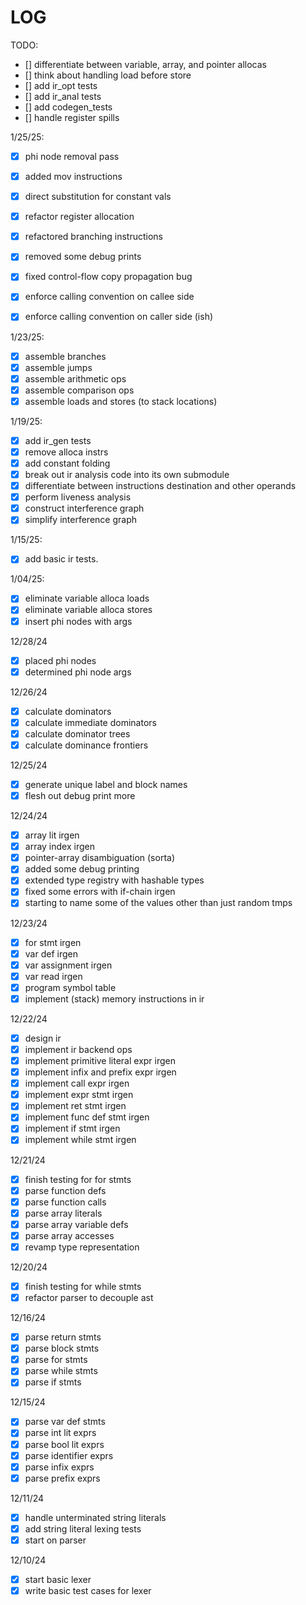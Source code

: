 LOG
====

TODO:
- [] differentiate between variable, array, and pointer allocas
- [] think about handling load before store
- [] add ir_opt tests
- [] add ir_anal tests
- [] add codegen_tests
- [] handle register spills

1/25/25:
- [X] phi node removal pass 
- [X] added mov instructions
- [X] direct substitution for constant vals
- [X] refactor register allocation
- [X] refactored branching instructions
- [X] removed some debug prints
- [X] fixed control-flow copy propagation bug
- [X] enforce calling convention on callee side
- [X] enforce calling convention on caller side (ish)


1/23/25:
- [X] assemble branches
- [X] assemble jumps
- [X] assemble arithmetic ops
- [X] assemble comparison ops
- [X] assemble loads and stores (to stack locations)

1/19/25:
- [X] add ir_gen tests
- [X] remove alloca instrs
- [X] add constant folding
- [X] break out ir analysis code into its own submodule
- [X] differentiate between instructions destination and other operands
- [X] perform liveness analysis
- [X] construct interference graph 
- [X] simplify interference graph 

1/15/25:
- [X] add basic ir tests.

1/04/25:
- [X] eliminate variable alloca loads
- [X] eliminate variable alloca stores
- [X] insert phi nodes with args

12/28/24
- [X] placed phi nodes
- [X] determined phi node args 

12/26/24
- [X] calculate dominators
- [X] calculate immediate dominators
- [X] calculate dominator trees
- [X] calculate dominance frontiers

12/25/24
- [X] generate unique label and block names 
- [X] flesh out debug print more

12/24/24
- [X] array lit irgen
- [X] array index irgen
- [X] pointer-array disambiguation (sorta)
- [X] added some debug printing
- [X] extended type registry with hashable types
- [X] fixed some errors with if-chain irgen
- [X] starting to name some of the values other than just random tmps

12/23/24
- [X] for stmt irgen 
- [X] var def irgen 
- [X] var assignment irgen 
- [X] var read irgen 
- [X] program symbol table 
- [X] implement (stack) memory instructions in ir 

12/22/24
- [X] design ir
- [X] implement ir backend ops
- [X] implement primitive literal expr irgen 
- [X] implement infix and prefix expr irgen 
- [X] implement call expr irgen 
- [X] implement expr stmt irgen 
- [X] implement ret stmt irgen 
- [X] implement func def stmt irgen 
- [X] implement if stmt irgen 
- [X] implement while stmt irgen 

12/21/24
- [X] finish testing for for stmts
- [X] parse function defs
- [X] parse function calls
- [X] parse array literals 
- [X] parse array variable defs 
- [X] parse array accesses 
- [X] revamp type representation

12/20/24
- [X] finish testing for while stmts
- [X] refactor parser to decouple ast 

12/16/24
- [X] parse return stmts
- [X] parse block stmts 
- [X] parse for stmts 
- [X] parse while stmts 
- [X] parse if stmts 

12/15/24
- [X] parse var def stmts
- [X] parse int lit exprs
- [X] parse bool lit exprs
- [X] parse identifier exprs
- [X] parse infix exprs
- [X] parse prefix exprs

12/11/24
- [X] handle unterminated string literals
- [X] add string literal lexing tests
- [X] start on parser

12/10/24
- [X] start basic lexer
- [X] write basic test cases for lexer
